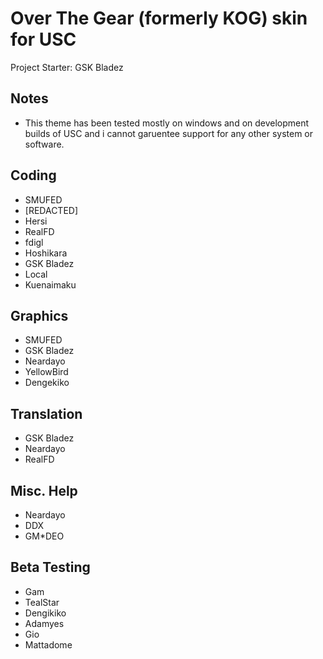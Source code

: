 # Over The Gear (formerly KOG) skin for USC 
Project Starter: GSK Bladez
## Notes
- This theme has been tested mostly on windows and on development builds of USC and i cannot garuentee support for any other system or software.

## Coding
- SMUFED
- [REDACTED]
- Hersi
- RealFD
- fdigl
- Hoshikara
- GSK Bladez
- Local
- Kuenaimaku

## Graphics
- SMUFED
- GSK Bladez
- Neardayo
- YellowBird
- Dengekiko

## Translation
- GSK Bladez
- Neardayo
- RealFD

## Misc. Help
- Neardayo
- DDX
- GM*DEO

## Beta Testing
- Gam
- TealStar
- Dengikiko
- Adamyes
- Gio
- Mattadome

